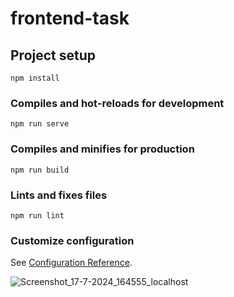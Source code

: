 # frontend-task

## Project setup
```
npm install
```

### Compiles and hot-reloads for development
```
npm run serve
```

### Compiles and minifies for production
```
npm run build
```

### Lints and fixes files
```
npm run lint
```

### Customize configuration
See [Configuration Reference](https://cli.vuejs.org/config/).

![Screenshot_17-7-2024_164555_localhost](https://github.com/user-attachments/assets/aa97aa92-3a00-4d7a-9245-68c5a836d439)
